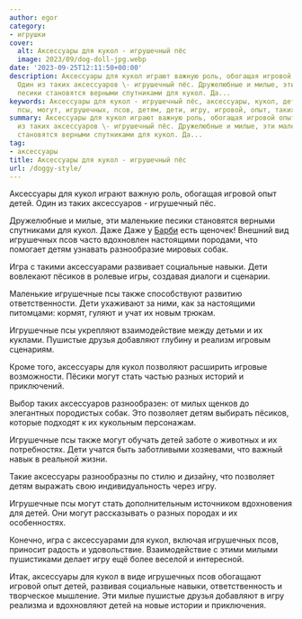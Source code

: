 ```yaml
---
author: egor
category:
- игрушки
cover:
  alt: Аксессуары для кукол - игрушечный пёс
  image: 2023/09/dog-doll-jpg.webp
date: '2023-09-25T12:11:50+00:00'
description: Аксессуары для кукол играют важную роль, обогащая игровой опыт детей.
  Один из таких аксессуаров \- игрушечный пёс. Дружелюбные и милые, эти маленькие
  песики становятся верными спутниками для кукол. Да...
keywords: Аксессуары для кукол - игрушечный пёс, аксессуары, кукол, детей, игрушечные,
  псы, могут, игрушечных, псов, детям, дети, игру, игровой, опыт, таких, аксессуаров
summary: Аксессуары для кукол играют важную роль, обогащая игровой опыт детей. Один
  из таких аксессуаров \- игрушечный пёс. Дружелюбные и милые, эти маленькие песики
  становятся верными спутниками для кукол. Да...
tag:
- аксессуары
title: Аксессуары для кукол - игрушечный пёс
url: /doggy-style/
---
```


Аксессуары для кукол играют важную роль, обогащая игровой опыт детей. Один из таких аксессуаров \- игрушечный пёс.

Дружелюбные и милые, эти маленькие песики становятся верными спутниками для кукол. Даже Даже у [Барби](https://www.adora.ru/doll-barbi/) есть щеночек! Внешний вид игрушечных псов часто вдохновлен настоящими породами, что помогает детям узнавать разнообразие мировых собак.

Игра с такими аксессуарами развивает социальные навыки. Дети вовлекают пёсиков в ролевые игры, создавая диалоги и сценарии.

Маленькие игрушечные псы также способствуют развитию ответственности. Дети ухаживают за ними, как за настоящими питомцами: кормят, гуляют и учат их новым трюкам.

Игрушечные псы укрепляют взаимодействие между детьми и их куклами. Пушистые друзья добавляют глубину и реализм игровым сценариям.

Кроме того, аксессуары для кукол позволяют расширить игровые возможности. Пёсики могут стать частью разных историй и приключений.

Выбор таких аксессуаров разнообразен: от милых щенков до элегантных породистых собак. Это позволяет детям выбирать пёсиков, которые подходят к их кукольным персонажам.

Игрушечные псы также могут обучать детей заботе о животных и их потребностях. Дети учатся быть заботливыми хозяевами, что важный навык в реальной жизни.

Такие аксессуары разнообразны по стилю и дизайну, что позволяет детям выражать свою индивидуальность через игру.

Игрушечные псы могут стать дополнительным источником вдохновения для детей. Они могут рассказывать о разных породах и их особенностях.

Конечно, игра с аксессуарами для кукол, включая игрушечных псов, приносит радость и удовольствие. Взаимодействие с этими милыми пушистиками делает игру ещё более веселой и интересной.

Итак, аксессуары для кукол в виде игрушечных псов обогащают игровой опыт детей, развивая социальные навыки, ответственность и творческое мышление. Эти милые пушистые друзья добавляют в игру реализма и вдохновляют детей на новые истории и приключения.